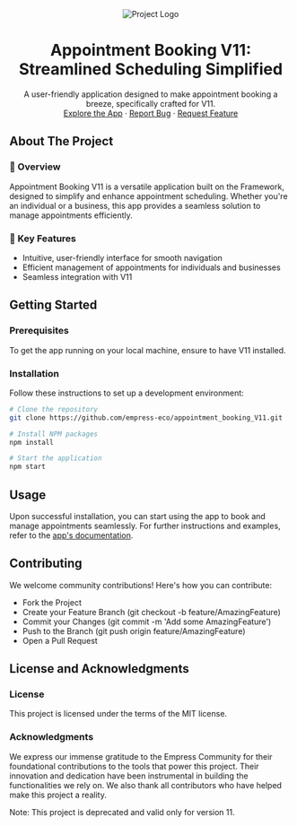 <div align="center">
<img src="https://grow.empress.eco/uploads/default/original/2X/1/1f1e1044d3864269d2a613577edb9763890422ab.png" alt="Project Logo">
<h1 align="center">Appointment Booking V11: Streamlined Scheduling Simplified</h1>
<p align="center">
A user-friendly application designed to make appointment booking a breeze, specifically crafted for V11.
<br />
<a href="https://empress.eco/">Explore the App</a>
·
<a href="https://github.com/empress-eco/appointment_booking_V11/issues">Report Bug</a>
·
<a href="https://github.com/empress-eco/appointment_booking_V11/issues">Request Feature</a>
</p>
</div>

## About The Project

### 📖 Overview
Appointment Booking V11 is a versatile application built on the Framework, designed to simplify and enhance appointment scheduling. Whether you're an individual or a business, this app provides a seamless solution to manage appointments efficiently.

### 🌟 Key Features
- Intuitive, user-friendly interface for smooth navigation
- Efficient management of appointments for individuals and businesses
- Seamless integration with V11

## Getting Started

### Prerequisites
To get the app running on your local machine, ensure to have V11 installed.

### Installation
Follow these instructions to set up a development environment:

```sh
# Clone the repository
git clone https://github.com/empress-eco/appointment_booking_V11.git

# Install NPM packages
npm install

# Start the application
npm start
```

## Usage
Upon successful installation, you can start using the app to book and manage appointments seamlessly. For further instructions and examples, refer to the [app's documentation](https://grow.empress.eco/).

## Contributing
We welcome community contributions! Here's how you can contribute:

- Fork the Project
- Create your Feature Branch (git checkout -b feature/AmazingFeature)
- Commit your Changes (git commit -m 'Add some AmazingFeature')
- Push to the Branch (git push origin feature/AmazingFeature)
- Open a Pull Request

## License and Acknowledgments

### License
This project is licensed under the terms of the MIT license.

### Acknowledgments
We express our immense gratitude to the Empress Community for their foundational contributions to the tools that power this project. Their innovation and dedication have been instrumental in building the functionalities we rely on. We also thank all contributors who have helped make this project a reality.

Note: This project is deprecated and valid only for version 11.